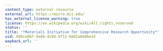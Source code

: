 ```yaml
---
content_type: external-resource
external_url: https://micro.mit.edu/
has_external_license_warning: true
license: https://en.wikipedia.org/wiki/All_rights_reserved
status: ''
title: '*Materials Initiative for Comprehensive Research Opportunity*'
uid: 8dbce08f-9a46-4c94-9f12-68d2a0a06e14
wayback_url: ''
---
```

